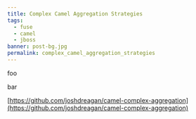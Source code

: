 ```yaml
---
title: Complex Camel Aggregation Strategies
tags:
  - fuse
  - camel
  - jboss
banner: post-bg.jpg
permalink: complex_camel_aggregation_strategies
---
```


foo<!-- more -->

bar

[https://github.com/joshdreagan/camel-complex-aggregation](https://github.com/joshdreagan/camel-complex-aggregation)
